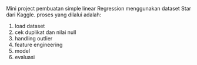 Mini project pembuatan simple linear Regression menggunakan dataset Star dari Kaggle. proses yang dilalui adalah:
1. load dataset
2. cek duplikat dan nilai null
3. handling outlier
4. feature engineering
5. model
6. evaluasi
